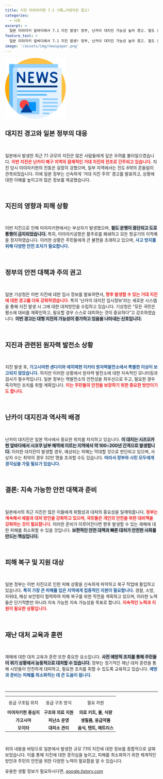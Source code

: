 ```yaml
---
title: 지진 미야자키현 7.1 기록…거대지진 경고!
categories:
  - 사회
excerpt: >
  일본 미야자키 앞바다에서 7.1 지진 발생! 정부, 난카이 대지진 가능성 높아 경고. 철도 중단, 공항 시설 폐쇄 등 피해 속출. 더 큰 재해에 대비하라! 클릭해서 자세한 상황을 확인하세요.
feature_text: >
  일본 미야자키 앞바다에서 7.1 지진 발생! 정부, 난카이 대지진 가능성 높아 경고. 철도 중단, 공항 시설 폐쇄 등 피해 속출. 더 큰 재해에 대비하라! 클릭해서 자세한 상황을 확인하세요.
image: '/assets/img/newspaper.png'
---
```


<p><img src="/assets/img/newspaper.png" alt="kimp 속보" /></p>

<h2 data-ke-size="size26">대지진 경고와 일본 정부의 대응</h2>

<p data-ke-size="size16">&nbsp;</p>

<p>일본에서 발생한 최근 7.1 규모의 지진은 많은 사람들에게 깊은 우려를 불러일으켰습니다. <b><span style="color: #ee2323;">이번 지진은 난카이 해구 지역의 잠재적인 거대 지진의 전조로 간주되고 있습니다.</span></b>  지진 당시 미야자키현의 진동은 굉장히 강했으며, 일부 지역에서는 진도 6약의 흔들림이 관측되었습니다. 이에 일본 정부는 신속하게 ‘거대 지진 주의’ 경고를 발표하고, 상황에 대한 이해를 높이고자 많은 정보를 제공했습니다.</p>

<p data-ke-size="size16">&nbsp;</p>

<h2 data-ke-size="size26">지진의 영향과 피해 상황</h2>

<p data-ke-size="size16">&nbsp;</p>

<p>이번 지진으로 인해 미야자키현에서는 부상자가 발생했으며, <b><span style="background-color: #21538527;">철도 운행이 중단되고 도로 통행이 금지되었습니다.</span></b>  특히, 미야자키공항은 활주로를 폐쇄하고 모든 항공기의 이착륙을 정지하였습니다. 이러한 상황은 주민들에게 큰 불편을 초래하고 있으며, <b><span style="color: #1a5490;">사고 방지를 위해 다양한 안전 조치가 필요합니다.</span></b> </p>

<p data-ke-size="size16">&nbsp;</p>

<h2 data-ke-size="size26">정부의 안전 대책과 주의 권고</h2>

<p data-ke-size="size16">&nbsp;</p>

<p>일본 기상청은 이번 지진에 대한 임시 정보를 발표하면서, <b><span style="color: #ee2323;">향후 발생할 수 있는 거대 지진에 대한 경고를 더욱 강화하였습니다.</span></b> 특히 '난카이 대지진 임시정보'라는 새로운 시스템을 통해 지진 발생 시 그에 대한 대처방안을 수립하고 있습니다. 기상청은 “모든 국민은 평소에 대비를 재확인하고, 필요할 경우 스스로 대피하는 것이 중요하다”고 강조하였습니다. <b><span style="background-color: #21538527;">이번 경고는 대형 지진의 가능성이 증가하고 있음을 나타내는 신호입니다.</span></b></p>

<p data-ke-size="size16">&nbsp;</p>

<h2 data-ke-size="size26">지진과 관련된 원자력 발전소 상황</h2>

<p data-ke-size="size16">&nbsp;</p>

<p>지진 발생 후, <b><span style="color: #1a5490;">가고시마현 센다이와 에히메현 이카타 원자력발전소에서 특별한 이상이 보고되지 않았습니다.</span></b> 하지만 이러한 상황에서 원자력 발전소에 대한 지속적인 모니터링과 검사가 필수적입니다. 일본 정부는 핵발전소의 안전성을 최우선으로 두고, 필요한 경우 즉각적인 조치를 취할 계획입니다. <b><span style="color: #ee2323;">이는 주민들의 안전을 보장하기 위한 중요한 방안이기도 합니다.</span></b></p>

<p data-ke-size="size16">&nbsp;</p>

<h2 data-ke-size="size26">난카이 대지진과 역사적 배경</h2>

<p data-ke-size="size16">&nbsp;</p>

<p>난카이 대지진은 일본 역사에서 중요한 위치를 차지하고 있습니다. <b><span style="background-color: #21538527;">이 대지는 시즈오카현 앞바다에서 시코쿠 남부 해역에 이르는 지역에서 약 100~200년 간격으로 발생합니다.</span></b> 이러한 대지진이 발생할 경우, 예상되는 피해는 막대할 것으로 판단되고 있으며, 사상자 수는 최악의 경우 32만 명을 초과할 수도 있습니다. <b><span style="color: #1a5490;">따라서 정부와 시민 모두에게 경각심을 가질 필요가 있습니다.</span></b></p>

<p data-ke-size="size16">&nbsp;</p>

<h2 data-ke-size="size26">결론: 지속 가능한 안전 대책과 준비</h2>

<p data-ke-size="size16">&nbsp;</p>

<p>일본에서의 최근 지진은 많은 이들에게 위험성과 대처의 중요성을 일깨워줍니다. <b><span style="color: #ee2323;">정부는 계속해서 예찰과 대처 방안을 강화하고 있으며, 국민들은 개인의 안전을 위한 대비책을 강화하는 것이 필요합니다.</span></b> 이러한 준비가 이루어진다면 향후 발생할 수 있는 재해에 대한 피해를 최소화할 수 있을 것입니다. <b><span style="background-color: #21538527;">보편적인 안전 대책과 빠른 대처가 안전한 사회를 만드는 핵심입니다.</span></b> </p>

<p data-ke-size="size16">&nbsp;</p>

<h2 data-ke-size="size26">피해 복구 및 지원 대상</h2>

<p data-ke-size="size16">&nbsp;</p>

<p>일본 정부는 이번 지진으로 인한 피해 상황을 신속하게 파악하고 복구 작업에 돌입하고 있습니다. <b><span style="color: #1a5490;">특히 가장 큰 피해를 입은 지역에게 집중적인 지원이 필요합니다.</span></b> 경찰, 소방, 자위대, 해상 보안청이 협력하여 피해 복구를 위한 작전을 계획하고 있으며, 이러한 노력들은 단기적뿐만 아니라 지속 가능한 지속 가능성을 목표로 합니다. <b><span style="color: #ee2323;">지속적인 노력과 지원이 필요한 상황입니다.</span></b> </p>

<p data-ke-size="size16">&nbsp;</p>

<h2 data-ke-size="size26">재난 대처 교육과 훈련</h2>

<p data-ke-size="size16">&nbsp;</p>

<p>재해에 대한 대처 교육과 훈련 또한 중요한 요소입니다. <b><span style="background-color: #21538527;">사전 예방적 조치를 통해 주민들이 위기 상황에서 능동적으로 대처할 수 있습니다.</span></b> 정부는 정기적인 재난 대처 훈련을 통해 시민들이 안전하게 대피하고, 필요한 조치를 취할 수 있도록 교육하고 있습니다. <b><span style="color: #1a5490;">예방과 준비는 피해를 최소화하는 데 큰 도움이 됩니다.</span></b> </p>

<p data-ke-size="size16">&nbsp;</p>

<hr/>

<table style="width: 100%; border-collapse: collapse;">
    <tr>
        <td style="text-align: center; height: 35px;">응급 구조팀 위치</td>
        <td style="text-align: center; height: 35px;">응급 구조 방식</td>
        <td style="text-align: center; height: 35px;">필요 자원</td>
    </tr>
    <tr>
        <td style="text-align: center; height: 17px;"><b>미야자키현 중심지</b></td>
        <td style="text-align: center; height: 17px;"><b>구조와 의료 지원</b></td>
        <td style="text-align: center; height: 17px;"><b>의료 키트, 물, 식량</b></td>
    </tr>
    <tr>
        <td style="text-align: center; height: 17px;"><b>가고시마</b></td>
        <td style="text-align: center; height: 17px;"><b>피난소 운영</b></td>
        <td style="text-align: center; height: 17px;"><b>생필품, 응급약품</b></td>
    </tr>
    <tr>
        <td style="text-align: center; height: 17px;"><b>오이타</b></td>
        <td style="text-align: center; height: 17px;"><b>대피소 관리</b></td>
        <td style="text-align: center; height: 17px;"><b>음식, 텐트, 매트리스</b></td>
    </tr>
</table>

<p data-ke-size="size16">&nbsp;</p>

<p>위의 내용을 바탕으로 일본에서 발생한 규모 7.1의 지진에 대한 정보를 종합적으로 살펴보았습니다. 이를 통해 지진에 대한 경각심을 높이고, 피해를 최소화하기 위한 체계적인 방안과 주민의 안전을 위한 다양한 노력이 필요함을 알 수 있습니다.</p>
유용한 생활 정보가 필요하시다면, <a href="https://qoogle.tistory.com" rel="dofollow">qoogle.tistory.com</a>


